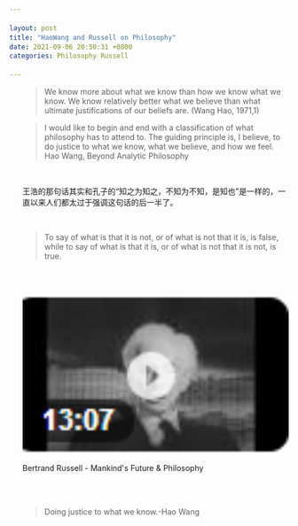 ```yaml
---

layout: post
title: "HaoWang and Russell on Philosophy"
date: 2021-09-06 20:50:31 +0800
categories: Philosophy Russell

---
```


<html>
<head>
<meta charset="utf-8"> 
    <title>HaoWang and Russell on Philosophy</title>
</head>
<body>
  <div>
        <ul>
 <blockquote>
 We know more about what we know than how we know what we know. We know relatively better what we believe than what ultimate justifications of our beliefs are. (Wang Hao, 1971,1) 
 </blockquote> 
          
<blockquote> 
 I would like to begin and end with a classification of what philosophy has to attend to. The guiding principle is, I believe, to do justice to what we know, what we believe, and how we feel.<br />
Hao Wang, Beyond Analytic Philosophy
</blockquote> 

<br/>

<p>王浩的那句话其实和孔子的“知之为知之，不知为不知，是知也”是一样的，一直以来人们都太过于强调这句话的后一半了。<p>
    
<br/>            
            
> To say of what is that it is not, or of what is not that it is, is false, while to say of what is that it is, or of what is not that it is not, is true.

<br/><br/>
  
<a href="https://www.youtube.com/watch?v=gvOcjzQ32Fw "><img src="https://raw.githubusercontent.com/FinalFantasy27/FinalFantasy27/main/images/Russell%20on.PNG" width=600/></a>
<p>Bertrand Russell - Mankind's Future & Philosophy<p>
  


<br/><br/>

<blockquote>
 Doing justice to what we know.-Hao Wang
</blockquote>         
